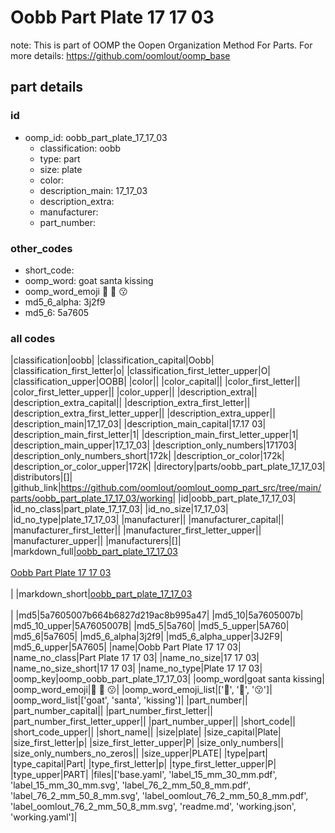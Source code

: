 # Oobb Part Plate 17 17 03  

note: This is part of OOMP the Oopen Organization Method For Parts. For more details: https://github.com/oomlout/oomp_base

##  part details





### id
* oomp_id: oobb_part_plate_17_17_03
  * classification: oobb
  * type: part
  * size: plate
  * color: 
  * description_main: 17_17_03
  * description_extra: 
  * manufacturer: 
  * part_number: 

### other_codes
* short_code: 
* oomp_word: goat santa kissing
* oomp_word_emoji :goat: :santa: :kissing:
* md5_6_alpha: 3j2f9
* md5_6: 5a7605

### all codes 
|classification|oobb|
|classification_capital|Oobb|
|classification_first_letter|o|
|classification_first_letter_upper|O|
|classification_upper|OOBB|
|color||
|color_capital||
|color_first_letter||
|color_first_letter_upper||
|color_upper||
|description_extra||
|description_extra_capital||
|description_extra_first_letter||
|description_extra_first_letter_upper||
|description_extra_upper||
|description_main|17_17_03|
|description_main_capital|17.17 03|
|description_main_first_letter|1|
|description_main_first_letter_upper|1|
|description_main_upper|17_17_03|
|description_only_numbers|171703|
|description_only_numbers_short|172k|
|description_or_color|172k|
|description_or_color_upper|172K|
|directory|parts/oobb_part_plate_17_17_03|
|distributors|[]|
|github_link|https://github.com/oomlout/oomlout_oomp_part_src/tree/main/parts/oobb_part_plate_17_17_03/working|
|id|oobb_part_plate_17_17_03|
|id_no_class|part_plate_17_17_03|
|id_no_size|17_17_03|
|id_no_type|plate_17_17_03|
|manufacturer||
|manufacturer_capital||
|manufacturer_first_letter||
|manufacturer_first_letter_upper||
|manufacturer_upper||
|manufacturers|[]|
|markdown_full|[oobb_part_plate_17_17_03](https://github.com/oomlout/oomlout_oomp_part_src/tree/main/parts/oobb_part_plate_17_17_03/working)<br>[](https://github.com/oomlout/oomlout_oomp_part_src/tree/main/parts/oobb_part_plate_17_17_03/working)<br>[Oobb Part Plate 17 17 03](https://github.com/oomlout/oomlout_oomp_part_src/tree/main/parts/oobb_part_plate_17_17_03/working)<br><br>|
|markdown_short|[oobb_part_plate_17_17_03](https://github.com/oomlout/oomlout_oomp_part_src/tree/main/parts/oobb_part_plate_17_17_03/working)<br><br>|
|md5|5a7605007b664b6827d219ac8b995a47|
|md5_10|5a7605007b|
|md5_10_upper|5A7605007B|
|md5_5|5a760|
|md5_5_upper|5A760|
|md5_6|5a7605|
|md5_6_alpha|3j2f9|
|md5_6_alpha_upper|3J2F9|
|md5_6_upper|5A7605|
|name|Oobb Part Plate 17 17 03|
|name_no_class|Part Plate 17 17 03|
|name_no_size|17 17 03|
|name_no_size_short|17 17 03|
|name_no_type|Plate 17 17 03|
|oomp_key|oomp_oobb_part_plate_17_17_03|
|oomp_word|goat santa kissing|
|oomp_word_emoji|:goat: :santa: :kissing:|
|oomp_word_emoji_list|[':goat:', ':santa:', ':kissing:']|
|oomp_word_list|['goat', 'santa', 'kissing']|
|part_number||
|part_number_capital||
|part_number_first_letter||
|part_number_first_letter_upper||
|part_number_upper||
|short_code||
|short_code_upper||
|short_name||
|size|plate|
|size_capital|Plate|
|size_first_letter|p|
|size_first_letter_upper|P|
|size_only_numbers||
|size_only_numbers_no_zeros||
|size_upper|PLATE|
|type|part|
|type_capital|Part|
|type_first_letter|p|
|type_first_letter_upper|P|
|type_upper|PART|
|files|['base.yaml', 'label_15_mm_30_mm.pdf', 'label_15_mm_30_mm.svg', 'label_76_2_mm_50_8_mm.pdf', 'label_76_2_mm_50_8_mm.svg', 'label_oomlout_76_2_mm_50_8_mm.pdf', 'label_oomlout_76_2_mm_50_8_mm.svg', 'readme.md', 'working.json', 'working.yaml']|
